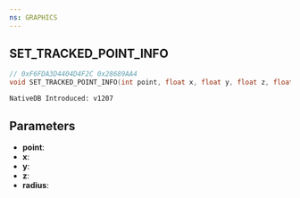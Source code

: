 ```yaml
---
ns: GRAPHICS
---
```

## SET_TRACKED_POINT_INFO

```c
// 0xF6FDA3D4404D4F2C 0x28689AA4
void SET_TRACKED_POINT_INFO(int point, float x, float y, float z, float radius);
```

```
NativeDB Introduced: v1207
```

## Parameters
* **point**:
* **x**:
* **y**:
* **z**:
* **radius**:
